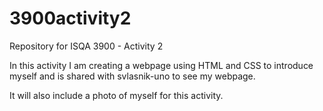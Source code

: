 # 3900activity2
Repository for ISQA 3900 - Activity 2

In this activity I am creating a webpage using HTML and CSS to introduce myself and is shared with svlasnik-uno to see my webpage. 

It will also include a photo of myself for this activity.
